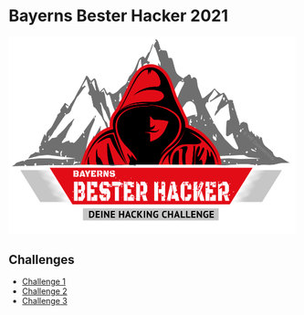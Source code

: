 # Bayerns Bester Hacker 2021

![Bayerns Bester Hacker 2021](images/BBH_Logo_2021.png)

## Challenges
* [Challenge 1](/Challenge1/)
* [Challenge 2](/Challenge2/)
* [Challenge 3](/Challenge3/)
